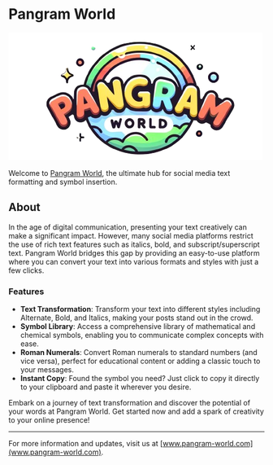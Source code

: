# Pangram World

![Pangram World Logo](images/pangram-world-title-trsp-long.png)

Welcome to [Pangram World](www.pangram-world.com), the ultimate hub for social media text formatting and symbol insertion.

## About

In the age of digital communication, presenting your text creatively can make a significant impact. However, many social media platforms restrict the use of rich text features such as italics, bold, and subscript/superscript text. Pangram World bridges this gap by providing an easy-to-use platform where you can convert your text into various formats and styles with just a few clicks.

### Features

- **Text Transformation**: Transform your text into different styles including Alternate, Bold, and Italics, making your posts stand out in the crowd.
- **Symbol Library**: Access a comprehensive library of mathematical and chemical symbols, enabling you to communicate complex concepts with ease.
- **Roman Numerals**: Convert Roman numerals to standard numbers (and vice versa), perfect for educational content or adding a classic touch to your messages.
- **Instant Copy**: Found the symbol you need? Just click to copy it directly to your clipboard and paste it wherever you desire.

Embark on a journey of text transformation and discover the potential of your words at Pangram World. Get started now and add a spark of creativity to your online presence!

---

For more information and updates, visit us at [www.pangram-world.com](www.pangram-world.com).
